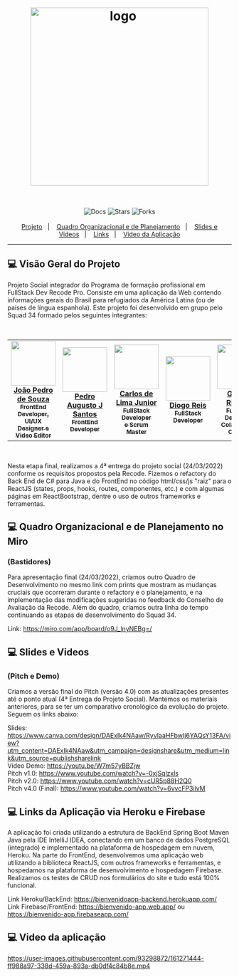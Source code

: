   <h1 align="center">
    <img src="/FrontEnd/bienvenido-app/src/images/BienVenidoLogo.svg" alt="logo" width="400px"/>
  </h1><br>
  
  <p align="center">
    <img src="https://img.shields.io/static/v1?label=docs&message=100%&color=orange&labelColor=121214" alt="Docs">
    <img src="https://img.shields.io/github/stars/Squad34-Recode/BienVenido-SpringBootReactJS-Entrega4-Final?label=stars&message=MIT&color=orange&labelColor=121214" alt="Stars">
  <img src="https://img.shields.io/github/forks/Squad34-Recode/BienVenido-SpringBootReactJS-Entrega4-Final?label=forks&message=MIT&color=orange&labelColor=121214" alt="Forks">
  <br><br>
    <a href="#-visão-geral-do-projeto">Projeto</a>&nbsp;&nbsp;&nbsp;|&nbsp;&nbsp;&nbsp;
    <a href="#-quadro-organizacional-e-de-planejamento-no-miro">Quadro Organizacional e de Planejamento</a>&nbsp;&nbsp;&nbsp;|&nbsp;&nbsp;&nbsp;
    <a href="#-slides-e-videos">Slides e Videos</a>&nbsp;&nbsp;&nbsp;|&nbsp;&nbsp;&nbsp;
    <a href="#-links-da-aplicação-via-heroku-e-firebase">Links</a>&nbsp;&nbsp;&nbsp;|&nbsp;&nbsp;&nbsp;
    <a href="#-video-da-aplicação">Video da Aplicação</a>
  </p>
  
  ---

## 💻 Visão Geral do Projeto

Projeto Social integrador do Programa de formação profissional em FullStack Dev Recode Pro.
Consiste em uma aplicação da Web contendo informações gerais do Brasil para refugiados da América Latina (ou de países de língua espanhola).
Este projeto foi desenvolvido em grupo pelo Squad 34 formado pelos seguintes integrantes:

<br>

<table align="center">
  <tr>
    <td align="center"><a href="https://github.com/Pedrogsouza"><img src="/FrontEnd/bienvenido-app/src/images/pedrosouz.png" width="100px;" alt=""/><br/><b>João Pedro de Souza</b><br><sub><b>FrontEnd Developer, UI/UX<br>Designer e Video Editor</b></sub></a></td>
    <td align="center"><a href="https://github.com/P728"><img src="/FrontEnd/bienvenido-app/src/images/pedrosantos.png" width="100px;" alt=""/><br /><b>Pedro Augusto J Santos</b><br><sub><b>FrontEnd Developer</b></sub></a></td>
    <td align="center"><a href="https://github.com/CJBiohacker"><img src="/FrontEnd/bienvenido-app/src/images/cj.jpg" width="100px;" alt=""/><br /><b>Carlos de Lima Junior</b><br><sub><b>FullStack Developer<br>e Scrum Master</b></sub></a></td>
    <td align="center"><a href="https://github.com/DiogaoRecode"><img src="/FrontEnd/bienvenido-app/src/images/diogo (1).jpg" width="100px;" alt=""/><br /><b>Diogo Reis</b><br><sub><b>FullStack Developer</b></sub></a></td>
    <td align="center"><a href="https://github.com/Gabriel-Richard"><img src="/FrontEnd/bienvenido-app/src/images/gabriel (1).png" width="100px;" alt=""/><br /><b>Gabriel Richard</b><br><sub><b>FullStack Developer<br>Colaboração Criativa</b></sub></a></td>
    </tr>
</table>

<br>

Nesta etapa final, realizamos a 4ª entrega do projeto social (24/03/2022) conforme os requisitos propostos pela Recode. Fizemos o refactory do Back End de C# para Java e do FrontEnd no código html/css/js "raiz" para o ReactJS (states, props, hooks, routes, componentes, etc.) e com algumas páginas em ReactBootstrap, dentre o uso de outros frameworks e ferramentas.

## 💻 Quadro Organizacional e de Planejamento no Miro 
### (Bastidores)

Para apresentação final (24/03/2022), criamos outro Quadro de Desenvolvimento no mesmo link com prints que mostram as mudanças cruciais que ocorreram durante o refactory e o planejamento, e na implementação das modificações sugeridas no feedback do Conselho de Avaliação da Recode. Além do quadro, criamos outra linha do tempo continuando as etapas de desenvolvimento do Squad 34.

Link: <https://miro.com/app/board/o9J_lnyNEBg=/>

## 💻 Slides e Videos 
### (Pitch e Demo)

Criamos a versão final do Pitch (versão 4.0) com as atualizações presentes até o ponto atual (4ª Entrega do Projeto Social). Mantemos os materiais anteriores, para se ter um comparativo cronológico da evolução do projeto. Seguem os links abaixo:

Slides: <https://www.canva.com/design/DAExIk4NAaw/RyvIaaHFbwIj6YAQsY13FA/view?utm_content=DAExIk4NAaw&utm_campaign=designshare&utm_medium=link&utm_source=publishsharelink><br>
Video Demo: <https://youtu.be/W7m57yBBZjw><br>
Pitch v1.0: <https://www.youtube.com/watch?v=-0xjSqlzxls><br>
Pitch v2.0: <https://www.youtube.com/watch?v=cUR5p88H2Q0><br>
Pitch v4.0 (Final): <https://www.youtube.com/watch?v=6vvcFP3ilvM>

## 💻 Links da Aplicação via Heroku e Firebase

A aplicação foi criada utilizando a estrutura de BackEnd Spring Boot Maven Java pela IDE IntelliJ IDEA, conectando em um banco de dados PostgreSQL (integrado) e implementado na plataforma de hospedagem em nuvem, Heroku. Na parte do FrontEnd, desenvolvemos uma aplicação web utilizando a biblioteca ReactJS, com outros frameworks e ferramentas, e hospedamos na plataforma de desenvolvimento e hospedagem Firebase. <br>
Realizamos os testes de CRUD nos formulários do site e tudo está 100% funcional.

Link Heroku/BackEnd: <https://bienvenidoapp-backend.herokuapp.com/> <br>
Link Firebase/FrontEnd: <https://bienvenido-app.web.app/> ou <https://bienvenido-app.firebaseapp.com/>

## 💻 Video da aplicação
https://user-images.githubusercontent.com/93298872/161271444-ff988a97-338d-459a-893a-db0df4c84b8e.mp4
